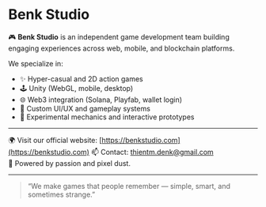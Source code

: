 # Benk Studio

🎮 **Benk Studio** is an independent game development team building engaging experiences across web, mobile, and blockchain platforms.

We specialize in:
- ✨ Hyper-casual and 2D action games
- 🕹 Unity (WebGL, mobile, desktop)
- 🌐 Web3 integration (Solana, Playfab, wallet login)
- 🎨 Custom UI/UX and gameplay systems
- 🧪 Experimental mechanics and interactive prototypes

---

🌍 Visit our official website: [https://benkstudio.com](https://benkstudio.com)
📫 Contact: thientm.denk@gmail.com  
🐉 Powered by passion and pixel dust.

---

> “We make games that people remember — simple, smart, and sometimes strange.”
